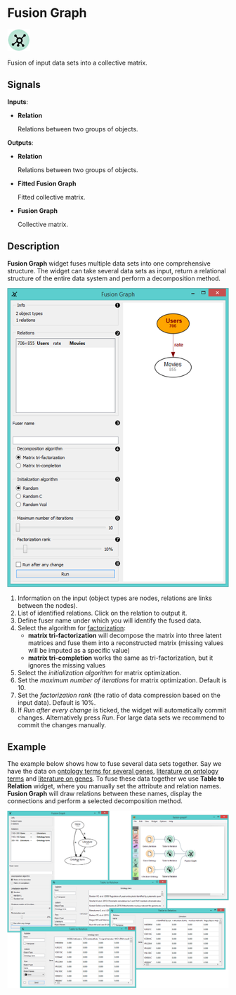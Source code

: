 Fusion Graph
============

![Fusion Graph widget icon](icons/fusion-graph.png)

Fusion of input data sets into a collective matrix.

Signals
-------

**Inputs**:

- **Relation**

  Relations between two groups of objects.  

**Outputs**:

- **Relation**

  Relations between two groups of objects.

- **Fitted Fusion Graph**

  Fitted collective matrix.

- **Fusion Graph**

  Collective matrix.

Description
-----------

**Fusion Graph** widget fuses multiple data sets into one comprehensive structure. The widget can take 
several data sets as input, return a relational structure of the entire data system and perform a decomposition
method.

![Fusion Graph widget](images/FusionGraph1-stamped.png)

1. Information on the input (object types are nodes, relations are links between the nodes).
2. List of identified relations. Click on the relation to output it.
3. Define fuser name under which you will identify the fused data.
4. Select the algorithm for [factorization](https://en.wikipedia.org/wiki/Non-negative_matrix_factorization):
   - **matrix tri-factorization** will decompose the matrix into three latent matrices and fuse them into a 
     reconstructed matrix (missing values will be imputed as a specific value)
   - **matrix tri-completion** works the same as tri-factorization, but it ignores the missing values
5. Select the *initialization algorithm* for matrix optimization.
6. Set the *maximum number of iterations* for matrix optimization. Default is 10.
7. Set the *factorization rank* (the ratio of data compression based on the input data). Default is 10%.
8. If *Run after every change* is ticked, the widget will automatically commit changes. Alternatively press *Run*. 
  For large data sets we recommend to commit the changes manually.

Example
-------

The example below shows how to fuse several data sets together. Say we have the data on
[ontology terms for several genes](data-yeast/gene_annotations.tab), 
[literature on ontology terms](data-yeast/literature_go.tab) and 
[literature on genes](data-yeast/gene_literature.tab).
To fuse these data together we use **Table to Relation** widget, where you manually set
the attribute and relation names. **Fusion Graph** will draw relations between these names,
display the connections and perform a selected decomposition method.

<img src="images/FusionGraph-Example.png" alt="image" width="600">
